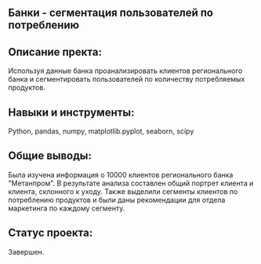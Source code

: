 Банки - сегментация пользователей по потреблению
---
Описание пректа:
-----
Используя данные банка проанализировать клиентов регионального банка и сегментировать пользователей по количеству потребляемых продуктов.

Навыки и инструменты:
---
Python, pandas, numpy, matplotlib.pyplot, seaborn, scipy

Общие выводы:
----
Была изучена информация о 10000 клиентов регионального банка "Метанпром". В результате анализа составлен общий портрет клиента и клиента, склонного к уходу. Также выделили сегменты клиентов по потреблению продуктов и были даны рекомендации для отдела маркетинга по каждому сегменту.

Статус проекта:
---
Завершен.
